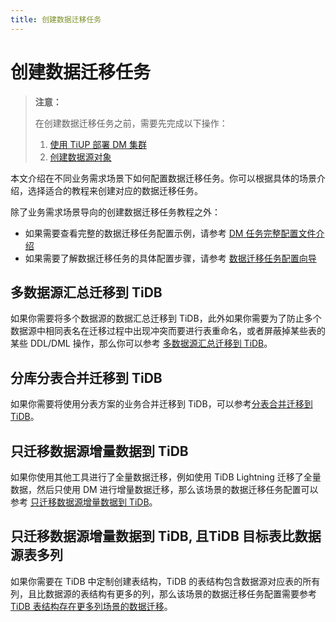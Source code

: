 ```yaml
---
title: 创建数据迁移任务
---
```


# 创建数据迁移任务

> **注意：**
>
> 在创建数据迁移任务之前，需要先完成以下操作：
> 1. [使用 TiUP 部署 DM 集群](deploy-a-dm-cluster-using-tiup.md)
> 2. [创建数据源对象](quick-start-create-source.md)

本文介绍在不同业务需求场景下如何配置数据迁移任务。你可以根据具体的场景介绍，选择适合的教程来创建对应的数据迁移任务。

除了业务需求场景导向的创建数据迁移任务教程之外：

- 如果需要查看完整的数据迁移任务配置示例，请参考 [DM 任务完整配置文件介绍](task-configuration-file-full.md)
- 如果需要了解数据迁移任务的具体配置步骤，请参考 [数据迁移任务配置向导](task-configuration-guide.md)

## 多数据源汇总迁移到 TiDB
如果你需要将多个数据源的数据汇总迁移到 TiDB，此外如果你需要为了防止多个数据源中相同表名在迁移过程中出现冲突而要进行表重命名，或者屏蔽掉某些表的某些 DDL/DML 操作，那么你可以参考 [多数据源汇总迁移到 TiDB](usage-scenario-simple-migration.md)。

## 分库分表合并迁移到 TiDB

如果你需要将使用分表方案的业务合并迁移到 TiDB，可以参考[分表合并迁移到 TiDB](usage-scenario-shard-merge.md)。

## 只迁移数据源增量数据到 TiDB

如果你使用其他工具进行了全量数据迁移，例如使用 TiDB Lightning 迁移了全量数据，然后只使用 DM 进行增量数据迁移，那么该场景的数据迁移任务配置可以参考 [只迁移数据源增量数据到 TiDB](usage-scenario-incremental-migration.md)。

## 只迁移数据源增量数据到 TiDB, 且TiDB 目标表比数据源表多列

如果你需要在 TiDB 中定制创建表结构，TiDB 的表结构包含数据源对应表的所有列，且比数据源的表结构有更多的列，那么该场景的数据迁移任务配置需要参考 [TiDB 表结构存在更多列场景的数据迁移](usage-scenario-downstream-more-columns.md)。
